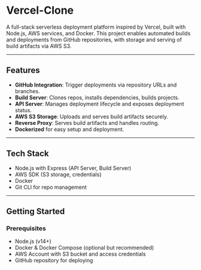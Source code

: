 # Vercel-Clone

A full-stack serverless deployment platform inspired by Vercel, built with Node.js, AWS services, and Docker. This project enables automated builds and deployments from GitHub repositories, with storage and serving of build artifacts via AWS S3.

---

## Features

- **GitHub Integration**: Trigger deployments via repository URLs and branches.
- **Build Server**: Clones repos, installs dependencies, builds projects.
- **API Server**: Manages deployment lifecycle and exposes deployment status.
- **AWS S3 Storage**: Uploads and serves build artifacts securely.
- **Reverse Proxy**: Serves build artifacts and handles routing.
- **Dockerized** for easy setup and deployment.

---

## Tech Stack

- Node.js with Express (API Server, Build Server)
- AWS SDK (S3 storage, credentials)
- Docker
- Git CLI for repo management

---

## Getting Started

### Prerequisites

- Node.js (v14+)
- Docker & Docker Compose (optional but recommended)
- AWS Account with S3 bucket and access credentials
- GitHub repository for deploying